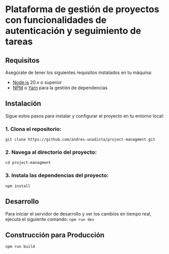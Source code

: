 # Plataforma de gestión de proyectos con funcionalidades de autenticación y seguimiento de tareas

## Requisitos

Asegúrate de tener los siguientes requisitos instalados en tu máquina:

- [Node.js](https://nodejs.org/) 20.x o superior
- [NPM](https://www.npmjs.com/) o [Yarn](https://yarnpkg.com/) para la gestión de dependencias


## Instalación

Sigue estos pasos para instalar y configurar el proyecto en tu entorno local:

### 1. **Clona el repositorio:**
   ```git clone https://github.com/andres-unadista/project-managment.git```
### 2. Navega al directorio del proyecto:
```cd project-managment```

### 3. Instala las dependencias del proyecto:
```npm install```

## Desarrollo
Para iniciar el servidor de desarrollo y ver los cambios en tiempo real, ejecuta el siguiente comando:
```npm run dev```

## Construcción para Producción
```npm run build```
